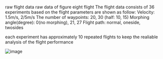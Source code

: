 raw flight data
raw data of figure eight flight
The flight data consists of 36 experiments based on the flight parameters are shown as follow:
Velocity:                1.5m/s, 2/5m/s
The number of waypoints: 20, 30 (half: 10, 15)
Morphing angle(degree):  0(no morphing), 21, 27
Flight path:             normal, oneside, twosides

each experiment has approximately 10 repeated flights to keep the realiable analysis of the flight performance

![image]()